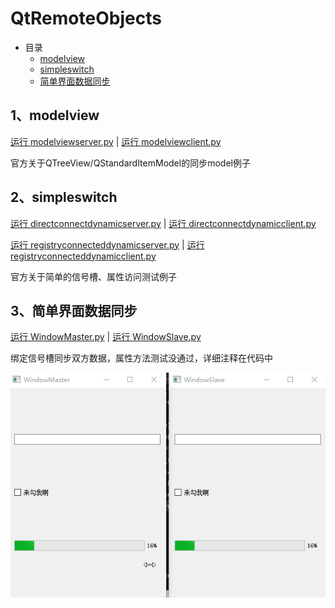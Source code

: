 # QtRemoteObjects

- 目录
  - [modelview](#1modelview)
  - [simpleswitch](#2simpleswitch)
  - [简单界面数据同步](#3简单界面数据同步)

## 1、modelview
[运行 modelviewserver.py](modelview/modelviewserver.py) | [运行 modelviewclient.py](modelview/modelviewclient.py)

官方关于QTreeView/QStandardItemModel的同步model例子

## 2、simpleswitch
[运行 directconnectdynamicserver.py](simpleswitch/directconnectdynamicserver.py) | [运行 directconnectdynamicclient.py](simpleswitch/directconnectdynamicclient.py)

[运行 registryconnecteddynamicserver.py](simpleswitch/registryconnecteddynamicserver.py) | [运行 registryconnecteddynamicclient.py](simpleswitch/registryconnecteddynamicclient.py)

官方关于简单的信号槽、属性访问测试例子

## 3、简单界面数据同步
[运行 WindowMaster.py](SyncUi/WindowMaster.py) | [运行 WindowSlave.py](SyncUi/WindowSlave.py)

绑定信号槽同步双方数据，属性方法测试没通过，详细注释在代码中

![SyncUi](ScreenShot/SyncUi.gif)